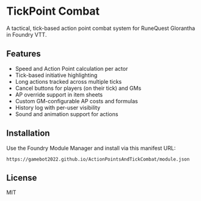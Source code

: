 # TickPoint Combat

A tactical, tick-based action point combat system for RuneQuest Glorantha in Foundry VTT.

## Features
- Speed and Action Point calculation per actor
- Tick-based initiative highlighting
- Long actions tracked across multiple ticks
- Cancel buttons for players (on their tick) and GMs
- AP override support in item sheets
- Custom GM-configurable AP costs and formulas
- History log with per-user visibility
- Sound and animation support for actions

## Installation
Use the Foundry Module Manager and install via this manifest URL:
```
https://gamebot2022.github.io/ActionPointsAndTickCombat/module.json
```

## License
MIT
